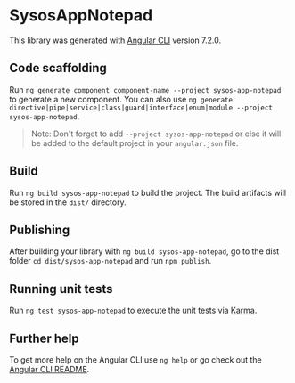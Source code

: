 # SysosAppNotepad

This library was generated with [Angular CLI](https://github.com/angular/angular-cli) version 7.2.0.

## Code scaffolding

Run `ng generate component component-name --project sysos-app-notepad` to generate a new component. You can also use `ng generate directive|pipe|service|class|guard|interface|enum|module --project sysos-app-notepad`.
> Note: Don't forget to add `--project sysos-app-notepad` or else it will be added to the default project in your `angular.json` file. 

## Build

Run `ng build sysos-app-notepad` to build the project. The build artifacts will be stored in the `dist/` directory.

## Publishing

After building your library with `ng build sysos-app-notepad`, go to the dist folder `cd dist/sysos-app-notepad` and run `npm publish`.

## Running unit tests

Run `ng test sysos-app-notepad` to execute the unit tests via [Karma](https://karma-runner.github.io).

## Further help

To get more help on the Angular CLI use `ng help` or go check out the [Angular CLI README](https://github.com/angular/angular-cli/blob/master/README.md).
